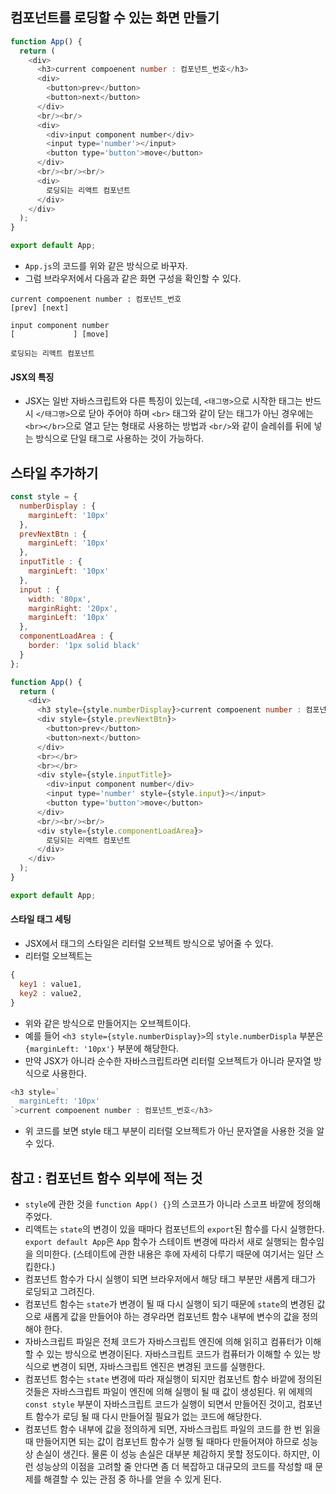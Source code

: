 ## 컴포넌트를 로딩할 수 있는 화면 만들기
```js
function App() {
  return (
    <div>
      <h3>current compoenent number : 컴포넌트_번호</h3>
      <div>
        <button>prev</button>
        <button>next</button>
      </div>
      <br/><br/>
      <div>
        <div>input component number</div>
        <input type='number'></input>
        <button type='button'>move</button>
      </div>
      <br/><br/><br/>
      <div>
        로딩되는 리액트 컴포넌트
      </div>
    </div>
  );
}

export default App;
```
- `App.js`의 코드를 위와 같은 방식으로 바꾸자.
- 그럼 브라우저에서 다음과 같은 화면 구성을 확인할 수 있다.
```
current compoenent number : 컴포넌트_번호
[prev] [next]

input component number
[             ] [move]

로딩되는 리액트 컴포넌트
```

#### JSX의 특징
- JSX는 일반 자바스크립트와 다른 특징이 있는데, `<태그명>`으로 시작한 태그는 반드시 `</태그명>`으로 닫아 주어야 하며 `<br>` 태그와 같이 닫는 태그가 아닌 경우에는 `<br></br>`으로 열고 닫는 형태로 사용하는 방법과 `<br/>`와 같이 슬레쉬를 뒤에 넣는 방식으로 단일 태그로 사용하는 것이 가능하다.

## 스타일 추가하기
```js
const style = {
  numberDisplay : {
    marginLeft: '10px'
  },
  prevNextBtn : {
    marginLeft: '10px'
  },
  inputTitle : {
    marginLeft: '10px'
  },
  input : {
    width: '80px',
    marginRight: '20px',
    marginLeft: '10px'
  },
  componentLoadArea : {
    border: '1px solid black'
  }
};

function App() {
  return (
    <div>
      <h3 style={style.numberDisplay}>current compoenent number : 컴포넌트_번호</h3>
      <div style={style.prevNextBtn}>
        <button>prev</button>
        <button>next</button>
      </div>
      <br></br>
      <br></br>
      <div style={style.inputTitle}>
        <div>input component number</div>
        <input type='number' style={style.input}></input>
        <button type='button'>move</button>
      </div>
      <br/><br/><br/>
      <div style={style.componentLoadArea}>
        로딩되는 리액트 컴포넌트
      </div>
    </div>
  );
}

export default App;
```

#### 스타일 태그 세팅
- JSX에서 태그의 스타일은 리터럴 오브젝트 방식으로 넣어줄 수 있다.
- 리터럴 오브젝트는 
```js
{
  key1 : value1,
  key2 : value2,
}
```
- 위와 같은 방식으로 만들어지는 오브젝트이다.
- 예를 들어 `<h3 style={style.numberDisplay}>`의 `style.numberDispla` 부분은 `{marginLeft: '10px'}` 부분에 해당한다.
- 만약 JSX가 아니라 순수한 자바스크립트라면 리터럴 오브젝트가 아니라 문자열 방식으로 사용한다.
```js
<h3 style=`
  marginLeft: '10px'
`>current compoenent number : 컴포넌트_번호</h3>
```
- 위 코드를 보면 style 태그 부분이 리터럴 오브젝트가 아닌 문자열을 사용한 것을 알 수 있다.


## 참고 : 컴포넌트 함수 외부에 적는 것
- `style`에 관한 것을 `function App() {}`의 스코프가 아니라 스코프 바깥에 정의해 주었다.
- 리액트는 `state`의 변경이 있을 때마다 컴포넌트의 `export`된 함수를 다시 실행한다. `export default App`은 `App` 함수가 스테이트 변경에 따라서 새로 실행되는 함수임을 의미한다. (스테이트에 관한 내용은 후에 자세히 다루기 때문에 여기서는 일단 스킵한다.)
- 컴포넌트 함수가 다시 실행이 되면 브라우저에서 해당 태그 부분만 새롭게 태그가 로딩되고 그려진다.
- 컴포넌트 함수는 `state`가 변경이 될 때 다시 실행이 되기 때문에 `state`의 변경된 값으로 새롭게 값을 만들어야 하는 경우라면 컴포넌트 함수 내부에 변수의 값을 정의해야 한다.
- 자바스크립트 파일은 전체 코드가 자바스크립트 엔진에 의해 읽히고 컴퓨터가 이해할 수 있는 방식으로 변경이된다. 자바스크립트 코드가 컴퓨터가 이해할 수 있는 방식으로 변경이 되면, 자바스크립트 엔진은 변경된 코드를 실행한다.
- 컴포넌트 함수는 `state` 변경에 따라 재실행이 되지만 컴포넌트 함수 바깥에 정의된 것들은 자바스크립트 파일이 엔진에 의해 실행이 될 때 값이 생성된다. 위 에제의 `const style` 부분이 자바스크립트 코드가 실행이 되면서 만들어진 것이고, 컴포넌트 함수가 로딩 될 때 다시 만들어질 필요가 없는 코드에 해당한다.
- 컴포넌트 함수 내부에 값을 정의하게 되면, 자바스크립트 파일의 코드를 한 번 읽을 때 만들어지면 되는 값이 컴포넌트 함수가 실행 될 때마다 만들어져야 하므로 성능상 손실이 생긴다. 물론 이 성능 손실은 대부분 체감하지 못할 정도이다. 하지만, 이런 성능상의 이점을 고려할 줄 안다면 좀 더 복잡하고 대규모의 코드를 작성할 때 문제를 해결할 수 있는 관점 중 하나를 얻을 수 있게 된다.